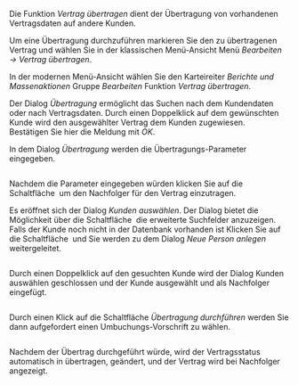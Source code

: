 <!DOCTYPE html>
<html>
<head>
<meta charset="utf-8">
<meta name="viewport" content="width=device-width, initial-scale=1.0">
<title>913_Vertrag_uebertragen.md</title>
<link rel="stylesheet" href="https://stackedit.io/res-min/themes/base.css" />
<script type="text/javascript" src="https://cdn.mathjax.org/mathjax/latest/MathJax.js?config=TeX-AMS_HTML"></script>
</head>
<body><div class="container"><p>Die Funktion <em>Vertrag übertragen</em> dient der Übertragung von vorhandenen Vertragsdaten auf andere Kunden. </p>

<p>Um eine Übertragung durchzuführen markieren Sie den zu übertragenen Vertrag und wählen Sie in der klassischen Menü-Ansicht Menü <em>Bearbeiten →  Vertrag übertragen</em>. </p>

<p>In der modernen Menü-Ansicht wählen Sie den Karteireiter <em>Berichte und Massenaktionen</em> Gruppe <em>Bearbeiten</em> Funktion <em>Vertrag übertragen</em>. <br>
 <img src="http://xpecto.github.io/docs/img/img_1461156880109.png" alt="" title=""> </p>

<p>Der Dialog <em>Übertragung</em> ermöglicht das Suchen nach dem Kundendaten oder nach Vertragsdaten. Durch einen Doppelklick auf dem gewünschten Kunde wird den ausgewählter Vertrag dem Kunden zugewiesen.  <br>
Bestätigen Sie hier die Meldung mit <em>OK</em>.</p>

<p>In dem Dialog <em>Übertragung</em> werden die Übertragungs-Parameter eingegeben.</p>

<p><img src="http://xpecto.github.io/docs/img/img_1461689330179.png" alt="" title=""></p>

<p>Nachdem die Parameter eingegeben würden klicken Sie auf die Schaltfläche <img src="http://xpecto.github.io/docs/img/img_1461745086541.png" alt="" title=""> um den Nachfolger für den Vertrag einzutragen. </p>

<p>Es eröffnet sich der Dialog <em>Kunden auswählen</em>. Der Dialog  bietet die Möglichkeit über die Schaltfläche <img src="http://xpecto.github.io/docs/img/img_1461745563222.png" alt="" title=""> die erweiterte Suchfelder anzuzeigen.  <br>
Falls der Kunde noch nicht in der Datenbank vorhanden ist Klicken Sie auf die Schaltfläche <img src="http://xpecto.github.io/docs/img/img_1461745391144.png" alt="" title=""> und Sie werden zu dem Dialog <em>Neue Person anlegen</em> weitergeleitet.</p>

<p><img src="http://xpecto.github.io/docs/img/img_1461745295229.png" alt="" title=""></p>

<p>Durch einen Doppelklick auf den gesuchten Kunde wird der Dialog Kunden auswählen geschlossen und der Kunde ausgewählt und als Nachfolger eingefügt. </p>

<p><img src="http://xpecto.github.io/docs/img/img_1461746072363.png" alt="" title=""></p>

<p>Durch einen Klick auf die Schaltfläche <em>Übertragung durchführen</em> werden Sie dann aufgefordert einen Umbuchungs-Vorschrift zu wählen.</p>

<p><img src="http://xpecto.github.io/docs/img/img_1443173762535.png" alt="" title=""></p>

<p>Nachdem der Übertrag durchgeführt würde, wird der Vertragsstatus automatisch in übertragen, geändert, und der Vertrag wird bei Nachfolger angezeigt.</p>

<p><img src="http://xpecto.github.io/docs/img/img_1461746349219.png" alt="" title=""></p></div></body>
</html>